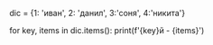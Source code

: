 dic = {1: 'иван', 2: 'данил', 3:'соня', 4:'никита'}

for key, items in dic.items():
    print(f'{key}й - {items}')
